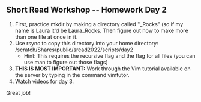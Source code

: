 ## Short Read Workshop -- Homework Day 2

1. First, practice mkdir by making a directory called "<your name>_Rocks" (so if my name is Laura it'd be Laura_Rocks. Then figure out how to make more than one file at once in it.
2. Use rsync to copy this directory into your home directory: /scratch/Shares/public/sread2022/scripts/day2 
	- Hint: This requires the recursive flag and the flag for all files (you can use man to figure out those flags)
3. **THIS IS MOST IMPORTANT:** Work through the Vim tutorial available on the server by typing in the command vimtutor.
4. Watch videos for day 3.

Great job!
